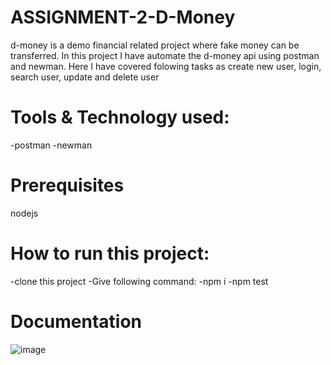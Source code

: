 # ASSIGNMENT-2-D-Money
d-money is a demo financial related project where fake money can be transferred. In this project I have automate the d-money api using postman and newman. Here I have covered folowing tasks as create new user, login, search user, update and delete user
# Tools & Technology used:
-postman
-newman
# Prerequisites
nodejs
# How to run this project:
-clone this project
-Give following command:
-npm i
-npm test

# Documentation
![image](https://github.com/bakhtiaralamshahrukh/ASSIGNMENT-2-D-Money/assets/69646920/3dcda8b2-3d25-4c68-9237-2666845c7b62)
